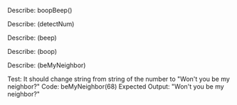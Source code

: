 Describe: boopBeep()

  <!-- Test: "It should return an array of of the input string"
  Code: boopBeep("3 4 5 10 20");
  Expected Output: ["3", "4", "5", "10", "20"] -->
  
  <!-- Test: "It should convert input string into a number"
  Code: boopBeep("10")
  Expected Output: [10] -->

  <!-- Test: "It should return an array starting at 0 that incriments up to input number"
  Code: boopBeep("10")
  Expected Output: [0, 1, 2, 3, 4, 5, 6, 7, 8, 9, 10] -->

Describe: (detectNum)

  <!-- Test: "It should return a multiple digit number as an array of the two digits split apart"
  Code: detectNum(10)
  Expected Output: [1, 0] -->

  <!-- Test: "It should detect if one of the split digits is a 3"
  Code: detectNum(30)
  Expected Output: true  -->

  <!-- Test: "It should detect if one of the split digits is a 2"
  Code: detectNum(102)
  Expected Output: true -->
  
  <!-- Test: "It should detect if one of the split digits is a 1"
  Code: detectNum(401)
  Expected Output: true   -->

  <!-- Test: "It should combine split digit back into whole number"
  Code: detectNum(203)
  Expected Output: 203 -->

  Describe: (beep)

  <!-- Test: It should take number and convert to string
  Code: beep(43)
  Expected Output: "43" -->

  <!-- Test: It should change string from string of the number to "Beep!"
  Code: beep(43)
  Expected Output: "Beep!" -->

  Describe: (boop)

  <!-- Test: It should take number and convert to string
  Code: boop(52)
  Expected Output: "52" -->

  <!-- Test: It should change string from string of the number to "Boop!"
  Code: boop(52)
  Expected Output: "Boop!" -->

  Describe: (beMyNeighbor)

  <!-- Test: It should take number and convert to string
  Code: beMyNeighbor(68)
  Expected Output: "68" -->

  Test: It should change string from string of the number to "Won't you be my neighbor?"
  Code: beMyNeighbor(68)
  Expected Output: "Won't you be my neighbor?" 